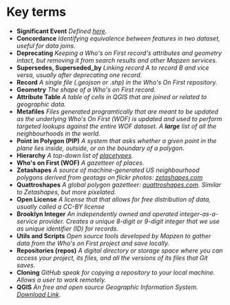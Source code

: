 # Key terms

- **Significant Event** _Defined [here](https://github.com/whosonfirst/whosonfirst-docs/wiki/What-is-a-Significant-Event%3F)._
- **Concordance** _Identifying equivalence between features in two dataset, useful for data joins._
- **Deprecating** _Keeping a Who's on First record's attributes and geometry intact, but removing it from search results and other Mapzen services._
- **Supersedes, Superseded_by** _Linking record A to record B and vice versa, usually after deprecating one record._
- **Record** _A single file (.geojson or .shp) in the Who's On First repository._
- **Geometry** _The shape of a Who's on First record._
- **Attribute Table** _A table of cells in QGIS that are joined or related to geographic data._
- **Metafiles** _Files generated programtically that are meant to be updated as the underlying Who's On First (WOF) is updated and used to perform targeted lookups against the entire WOF dataset. A **large** list of all the neighbourhoods in the world._
- **Point in Polygon (PIP)** _A system that asks whether a given point in the plane lies inside, outside, or on the boundary of a polygon._
- **Hierarchy** _A top-down list of [placetypes](https://github.com/whosonfirst/whosonfirst-placetypes)._
- **Who's on First (WOF)** _A gazetteer of places._
- **Zetashapes** _A source of machine-generated US neighbourhood polygons derived from geotags on flickr photos: [zetashapes.com](https://www.zetashapes.com)_
- **Quattroshapes** _A global polygon gazetteer: [quattroshapes.com](https://www.quattroshapes.com). Similar to Zetashapes, but more pixelated._
- **Open License** _A license that that allows for free distribution of data, usually called a CC-BY license_
- **Brooklyn Integer** _An independently owned and operated integer-as-a-service provider. Creates  a unique 8-digit or 9-digit integer that we use as unique identifier (ID) for records._
- **Utils and Scripts** _Open source tools developed by Mapzen to gather data from the Who's on First project and save locally._
- **Repositories (repos)** _A digital directory or storage space where you can access your project, its files, and all the versions of its files that Git saves._
- **Cloning** _GitHub speak for copying a repository to your local machine. Allows a user to work remotely._
- **QGIS** _An free and open source Geographic Information System. [Download Link](http://www.qgis.org/en/site/)_.
